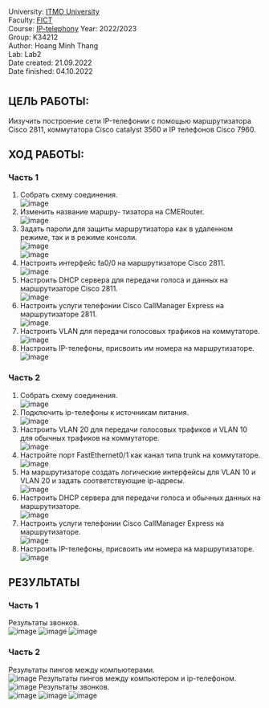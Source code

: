University: [ITMO University](https://itmo.ru/ru/)  
Faculty: [FICT](https://fict.itmo.ru)  
Course: [IP-telephony](https://github.com/itmo-ict-faculty/ip-telephony) 
Year: 2022/2023  
Group: K34212  
Author: Hoang Minh Thang  
Lab: Lab2  
Date created: 21.09.2022  
Date finished: 04.10.2022
# 

## ЦЕЛЬ РАБОТЫ:
Иизучить построение сети IP-телефонии с помощью маршрутизатора Cisco 2811, коммутатора Cisco catalyst 3560 и IP телефонов Cisco 7960.
## ХОД РАБОТЫ:
### Часть 1
1. Собрать схему соединения.  
![image](https://user-images.githubusercontent.com/61542577/226306000-70299508-be8a-4fff-bf34-0cd308832ae7.png)
2. Изменить название маршру- тизатора на CMERouter.  
![image](https://user-images.githubusercontent.com/61542577/226304284-c7da6ea0-afd5-494f-a867-163b4a72e968.png)
3. Задать пароли для защиты маршрутизатора как в удаленном режиме, так и в режиме консоли.  
![image](https://user-images.githubusercontent.com/61542577/226304561-7968e149-73e6-46e0-855c-657310fe91e0.png)  
![image](https://user-images.githubusercontent.com/61542577/226304630-ffc4b5f4-4d79-4cc7-b2b6-ce5438c44ef9.png)
4. Настроить интерфейс fa0/0 на маршрутизаторе Cisco 2811.  
![image](https://user-images.githubusercontent.com/61542577/226305174-63f0a801-6336-41d0-9359-e7e0045e6dc0.png)
5. Настроить DHCP сервера для передачи голоса и данных на маршрутизаторе Cisco 2811.  
![image](https://user-images.githubusercontent.com/61542577/226305381-6561cdaf-cf1b-4cb8-a006-ecfee7c97fe6.png)
6. Настроить услуги телефонии Cisco CallManager Express на маршрутизаторе 2811.  
![image](https://user-images.githubusercontent.com/61542577/226306499-a5dbcbc0-c799-47e3-b349-65906f23d2bf.png)
7. Настроить VLAN для передачи голосовых трафиков на коммутаторе.  
![image](https://user-images.githubusercontent.com/61542577/226305840-499040f7-18c7-4d73-b6de-6e9da09f8ecc.png)
8. Настроить IP-телефоны, присвоить им номера на маршрутизаторе.  
![image](https://user-images.githubusercontent.com/61542577/226306632-14be141d-fb59-4c4f-b5f5-273dd9c08aed.png)

### Часть 2
1. Собрать схему соединения.  
![image](https://user-images.githubusercontent.com/61542577/226307776-03dc442a-13da-4b49-b42b-b4d02ca0b544.png)
2. Подключить ip-телефоны к источникам питания.  
![image](https://user-images.githubusercontent.com/61542577/226309743-7324018e-d86c-4615-8de9-a95f4e246a69.png)
3. Настроить VLAN 20 для передачи голосовых трафиков и VLAN 10 для обычных трафиков на коммутаторе.  
![image](https://user-images.githubusercontent.com/61542577/226308220-ecc09b96-75b6-4950-9e50-22931f3c58f0.png)
4. Настройте порт FastEthernet0/1 как канал типа trunk на коммутаторе.  
![image](https://user-images.githubusercontent.com/61542577/226308460-da884a15-5ffd-4ca2-ab6d-ea623dbe1bab.png)
5. На маршрутизаторе создать логические интерфейсы для VLAN 10 и VLAN 20 и задать соответствующие ip-адресы.  
![image](https://user-images.githubusercontent.com/61542577/226308923-d27c0084-e3e7-4bd1-b7b3-f413ae9057ed.png)
6. Настроить DHCP сервера для передачи голоса и обычных данных на маршрутизаторе.  
![image](https://user-images.githubusercontent.com/61542577/226309112-e1c373fb-6114-4e65-add6-a929dd8be346.png)
7. Настроить услуги телефонии Cisco CallManager Express на маршрутизаторе.  
![image](https://user-images.githubusercontent.com/61542577/226309322-f7bc3e6c-eb27-4f1f-86dc-ce6668c3bf3a.png)
8. Настроить IP-телефоны, присвоить им номера на маршрутизаторе.  
![image](https://user-images.githubusercontent.com/61542577/226309508-96783007-18fd-4d0d-a3ac-531760a5ce5b.png)

## РЕЗУЛЬТАТЫ
### Часть 1
Результаты звонков.  
![image](https://user-images.githubusercontent.com/61542577/226310108-4f7fa519-169d-4a1b-ade4-de7351982fe9.png)
![image](https://user-images.githubusercontent.com/61542577/226310242-001c6573-dac4-4406-948e-bf45acc07d75.png)
![image](https://user-images.githubusercontent.com/61542577/226310341-d89f7a24-0934-4eb6-af75-8365c2e77d34.png)

### Часть 2
Результаты пингов между компьютерами.  
![image](https://user-images.githubusercontent.com/61542577/226310690-1bf64164-8a22-4907-9805-509d661a7c57.png)
Результаты пингов между компьютером и ip-телефоном.  
![image](https://user-images.githubusercontent.com/61542577/226311006-0c05c80b-c09d-484c-b987-8a762b7f8eb9.png)
Результаты звонков.  
![image](https://user-images.githubusercontent.com/61542577/226311098-2e6aa882-24b9-4b00-80b5-209dc5503ce6.png)
![image](https://user-images.githubusercontent.com/61542577/226311182-e7bf49b5-9cb8-4a3c-b463-c6168893362b.png)
![image](https://user-images.githubusercontent.com/61542577/226311290-33408606-7527-4a76-9794-74b041a04b30.png)


